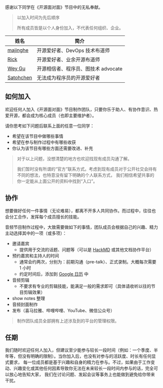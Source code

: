 感谢以下同学在《开源面对面》节目中的无私奉献。

> 以加入时间为先后顺序
> 
> 所有成员皆是以个人身份加入，不代表任何组织、企业。

| 姓名                                        | 简介                     |
|-------------------------------------------|------------------------|
| [majinghe](https://github.com/majinghe)   | 开源爱好者、DevOps 技术布道师     |
| [Rick](https://github.com/linuxsuren)     | 开源爱好者、业余开源布道师          |
| [Wey Gu](https://github.com/wey-gu)       | 开源相信者、程序员、图技术 advocate |
| [Satohchen](https://github.com/Satohchen) | 无法成为程序员的开源爱好者          |

## 如何加入

欢迎任何人加入《开源面对面》节目制作团队，只要你乐于助人、有协作意识、热爱开源，都会成为核心成员（也即主要维护者）。

请你思考如下问题后联系上面的任意一位同学：

* 希望在该节目中做哪些事情
* 希望在参与制作过程中有哪些收获
* 你认为该节目有哪些方面还需要改进、补充

> 对于以上问题，没想清楚的地方也欢迎找现有成员沟通了解。
> 
> 我们暂时没有所谓的“官方”联系方式。考虑到现有成员对于公开社交会持有不同的想法，也特意没有留下明确的个人联系方式，
> 我们相信希望共事的你一定能从上面公开的资料中找到“入口”。

## 协作

想要做好任何一件事情（无论难易），都离不开多人共同协作。而过程中，往往也会分工合作，发挥每个成员擅长的技能。


音频节目制作过程中，大致需要做如下的事情，团队成员会根据自己的兴趣、精力主动选择其中的一项（或多项）：

* 邀请嘉宾
  * 提供用于交流的话题、问题等（可以是 [HackMD](https://hackmd.io/) 或其他文档协作平台）
* 预约嘉宾和主持人的时间
  * 通常会约两次，分别为：前期沟通（pre-talk）、正式录制。大概每次需要 1 小时
  * 约定时间后，添加到 [Google 日历](https://calendar.google.com/calendar/u/0?cid=NnYxNzcxc2w4Y2owZG9sMWxuYjRwbGJyMm9AZ3JvdXAuY2FsZW5kYXIuZ29vZ2xlLmNvbQ) 中
* 音频剪辑
  * 不要求有专业的剪辑技能，能满足一般的需求即可（具体请收听以往的节目剪辑效果）
* show notes 整理
* 音频封面制作
* 发布（喜马拉雅、哔哩哔哩、YouTube、微信公众号）

> 制作团队成员全部拥有上述涉及到的平台的管理权限。

## 任期

我们随时欢迎任何人加入，但建议至少能参与较长一段时间（例如：一个季度、半年等，但没有明确的限制）。当你加入后，也没有对参与的活跃度、时长有任何显式要求，
每一位成员都是基于兴趣和自身的精力在参与。不过，如果由于工作变动、兴趣变化或其他任何因素导致你无法在未来较长一段时间内参与的话，完全可以放心地告知大家，
我们在讨论问题、发起会议等事务上也能做到避免给你带来干扰。
